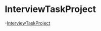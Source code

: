 # InterviewTaskProject
-[InterviewTaskProject](https://github.com/KS1502/PhoneBookProject/tree/main/src/test/java/com/tests)
